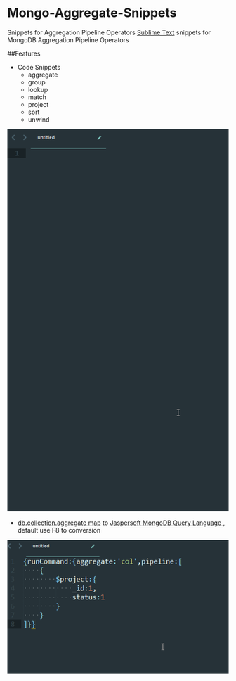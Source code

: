 # Mongo-Aggregate-Snippets
Snippets for Aggregation Pipeline Operators
[Sublime Text](http://www.sublimetext.com/) snippets for MongoDB Aggregation Pipeline Operators 

##Features
- Code Snippets
    + aggregate
    + group
    + lookup
    + match
    + project
    + sort
    + unwind
    
![image](https://github.com/kioyong/Mongo-Aggregate-Snippets/blob/master/gif/demo.gif?raw=true)
- [db.collection.aggregate map](https://docs.mongodb.com/manual/reference/operator/aggregation/) to [Jaspersoft MongoDB Query Language ](http://community.jaspersoft.com/wiki/jaspersoft-mongodb-query-language) , default use F8  to conversion

![image](https://github.com/kioyong/Mongo-Aggregate-Snippets/blob/master/gif/conversionDemo.gif?raw=true)
